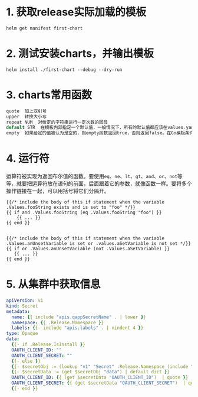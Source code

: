 # 1. 获取release实际加载的模板
```shell
helm get manifest first-chart
```



# 2. 测试安装charts，并输出模板

```shell
helm install ./first-chart --debug --dry-run
```



# 3. charts常用函数

```go
quote  加上双引号
upper  转换大小写
repeat NUM  对给定的字符串进行一定次数的回显
default STR  在模板内部指定一个默认值，一般情况下，所有的默认值都应该在values.yaml文件内指定，除非是一些运算结果
empty  如果给定的值被认为是空的，则empty函数返回true，否则返回false。在Go模板条件中，空值是为你计算出来的。这样你很少需要 if empty .Foo ，仅使用 if .Foo 即可。
```



# 4. 运行符

运算符被实现为返回布尔值的函数。要使用`eq`、`ne`、`lt`、`gt`、`and`、`or`、`not`等等，就要把运算符放在语句的前面，后面跟着它的参数，就像函数一样。要将多个操作链接在一起，可以用括号将它们分隔开。

```
{{/* include the body of this if statement when the variable .Values.fooString exists and is set to "foo" */}}
{{ if and .Values.fooString (eq .Values.fooString "foo") }}
    {{ ... }}
{{ end }}


{{/* include the body of this if statement when the variable .Values.anUnsetVariable is set or .values.aSetVariable is not set */}}
{{ if or .Values.anUnsetVariable (not .Values.aSetVariable) }}
   {{ ... }}
{{ end }}
```


# 5. 从集群中获取信息
```yaml
apiVersion: v1
kind: Secret
metadata:
  name: {{ include "apis.qappSecretName" . | lower }}
  namespace: {{ .Release.Namespace }}
  labels: {{- include "apis.labels" . | nindent 4 }}
type: Opaque
data:
  {{- if .Release.IsInstall }}
  OAUTH_CLIENT_ID: ""
  OAUTH_CLIENT_SECRET: ""
  {{- else }}
  {{- $secretObj := (lookup "v1" "Secret" .Release.Namespace (include "apis.qappSecretName" .))  }}
  {{- $secretData := (get $secretObj "data") | default dict }}
  OAUTH_CLIENT_ID: {{ (get $secretData "OAUTH_CLIENT_ID")  | quote }}
  OAUTH_CLIENT_SECRET: {{ (get $secretData "OAUTH_CLIENT_SECRET")  | quote }}
  {{- end }}

```